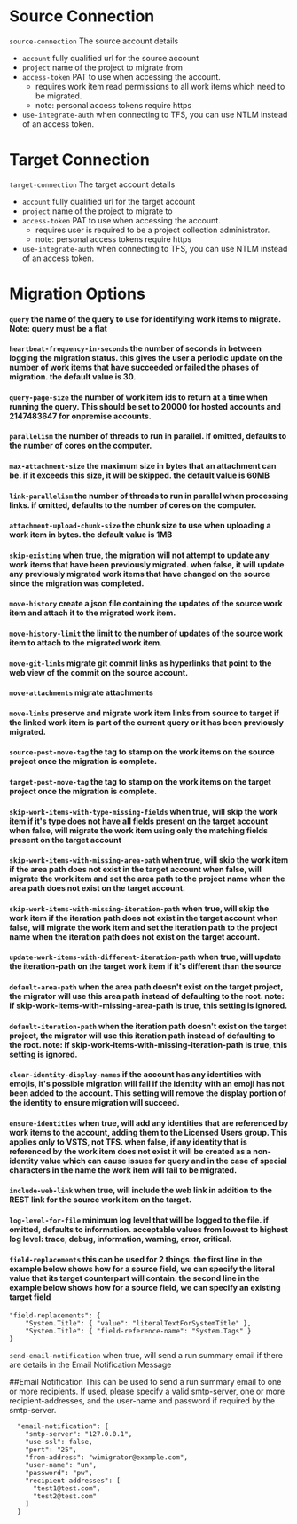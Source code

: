 # Source Connection
```source-connection``` The source account details

* ```account``` fully qualified url for the source account
* ```project``` name of the project to migrate from
* ```access-token``` PAT to use when accessing the account.
    * requires work item read permissions to all work items which need to be migrated.
    * note: personal access tokens require https
* ```use-integrate-auth``` when connecting to TFS, you can use NTLM instead of an access token.

# Target Connection
```target-connection``` The target account details

* ```account``` fully qualified url for the target account
* ```project``` name of the project to migrate to
* ```access-token``` PAT to use when accessing the account.
    * requires user is required to be a project collection administrator.
    * note: personal access tokens require https
* ```use-integrate-auth``` when connecting to TFS, you can use NTLM instead of an access token.

# Migration Options
#### ```query``` the name of the query to use for identifying work items to migrate. Note: query must be a flat
#### ```heartbeat-frequency-in-seconds``` the number of seconds in between logging the migration status. this gives the user a periodic update on the number of work items that have succeeded or failed the phases of migration. the default value is 30.


#### ```query-page-size``` the number of work item ids to return at a time when running the query.  This should be set to 20000 for hosted accounts and 2147483647 for onpremise accounts. 

#### ```parallelism``` the number of threads to run in parallel.  if omitted, defaults to the number of cores on the computer.

#### ```max-attachment-size``` the maximum size in bytes that an attachment can be. if it exceeds this size, it will be skipped. the default value is 60MB

#### ```link-parallelism``` the number of threads to run in parallel when processing links. if omitted, defaults to the number of cores on the computer.

#### ```attachment-upload-chunk-size``` the chunk size to use when uploading a work item in bytes. the default value is 1MB

#### ```skip-existing```  when true, the migration will not attempt to update any work items that have been previously migrated. when false, it will update any previously migrated work items that have changed on the source since the migration was completed.

#### ```move-history``` create a json file containing the updates of the source work item and attach it to the migrated work item.

#### ```move-history-limit```  the limit to the number of updates of the source work item to attach to the migrated work item.

#### ```move-git-links``` migrate git commit links as hyperlinks that point to the web view of the commit on the source account.


#### ```move-attachments``` migrate attachments

#### ```move-links``` preserve and migrate work item links from source to target if the linked work item is part of the current query or it has been previously migrated.

#### ```source-post-move-tag``` the tag to stamp on the work items on the source project once the migration is complete.

#### ```target-post-move-tag``` the tag to stamp on the work items on the target project once the migration is complete.

#### ```skip-work-items-with-type-missing-fields``` when true, will skip the work item if it's type does not have all fields present on the target account when false, will migrate the work item using only the matching fields present on the target account

#### ```skip-work-items-with-missing-area-path``` when true, will skip the work item if the area path does not exist in the target account when false, will migrate the work item and set the area path to the project name when the area path does not exist on the target account.

#### ```skip-work-items-with-missing-iteration-path``` when true, will skip the work item if the iteration path does not exist in the target account when false, will migrate the work item and set the iteration path to the project name when the iteration path does not exist on the target account.

#### ```update-work-items-with-different-iteration-path``` when true, will update the iteration-path on the target work item if it's different than the source

#### ```default-area-path``` when the area path doesn't exist on the target project, the migrator will use this area path instead of defaulting to the root. note: if skip-work-items-with-missing-area-path is true, this setting is ignored.

#### ```default-iteration-path``` when the iteration path doesn't exist on the target project, the migrator will use this iteration path instead of defaulting to the root. note: if skip-work-items-with-missing-iteration-path is true, this setting is ignored.

#### ```clear-identity-display-names``` if the account has any identities with emojis, it's possible migration will fail if the identity with an emoji has not been added to the account. This setting will remove the display portion of the identity to ensure migration will succeed.

#### ```ensure-identities``` when true, will add any identities that are referenced by work items to the account, adding them to the Licensed Users group.  This applies only to VSTS, not TFS. when false, if any identity that is referenced by the work item does not exist it will be created as a non-identity value which can cause issues for query and in the case of special characters in the name the work item will fail to be migrated.

#### ```include-web-link``` when true, will include the web link in addition to the REST link for the source work item on the target.

#### ```log-level-for-file``` minimum log level that will be logged to the file. if omitted, defaults to information. acceptable values from lowest to highest log level: trace, debug, information, warning, error, critical.

#### ```field-replacements```  this can be used for 2 things. the first line in the example below shows how for a source field, we can specify the literal value that its target counterpart will contain. the second line in the example below shows how for a source field, we can specify an existing target field

```
"field-replacements": {
	"System.Title": { "value": "literalTextForSystemTitle" },
	"System.Title": { "field-reference-name": "System.Tags" }
}
```

```send-email-notification``` when true, will send a run summary email if there are details in the Email Notification Message

##Email Notification 
This can be used to send a run summary email to one or more recipients. If used, please specify a valid smtp-server, one or more recipient-addresses, and the user-name and password if required by the smtp-server.

```
  "email-notification": {
    "smtp-server": "127.0.0.1",
    "use-ssl": false,
    "port": "25",
    "from-address": "wimigrator@example.com",
    "user-name": "un",
    "password": "pw",
    "recipient-addresses": [
      "test1@test.com",
      "test2@test.com"
    ]
  }
```